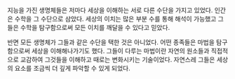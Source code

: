 지능을 가진 생명체들은 저마다 세상을 이해하는 서로 다른 수단을 가지고 있었다. 인간은 수학을 그 수단으로 삼았다. 세상의 이치는 많은 부분 수를 통해 해석이 가능했고 그들은 수학을 탐구함으로써 모든 이치를 깨달을 수 있다고 믿았다.

반면 모든 생명체가 그들과 같은 수단을 택한 것은 아니었다. 어떤 종족들은 마법을 탐구함으로써 세상을 이해해나가기도 했다. 그들이 다루는 마법이란 자연의 원소들과 직접적으로 교감하여 그것들을 이해하고 때로는 변화시키는 기술이었다. 자연스레 그들은 세상의 요소를 조금씩 더 깊게 파악할 수 있게 되었다.
